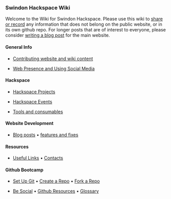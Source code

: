 ### Swindon Hackspace Wiki

Welcome to the Wiki for Swindon Hackspace.  Please use this wiki to [share or record](Contributing) any information that does not belong on the public website, or in its own github repo.  For longer posts that are of interest to everyone, please consider [writing a blog post](Contributing) for the main website.

#### General Info

- [Contributing website and wiki content](Contributing)

- [Web Presence and Using Social Media][Social Media]


#### Hackspace

- [Hackspace Projects](Projects)

- [Hackspace Events](Events)

- [Tools and consumables](Tools)


#### Website Development

- [Blog posts][README file] • [features and fixes][INSTALL file]


#### Resources

- [Useful Links](Links) • [Contacts](Contacts)


#### Github Bootcamp

- [Set Up Git] • [Create a Repo] • [Fork a Repo]

- [Be Social] • [Github Resources] • [Glossary]







[README file]: https://github.com/snhack/snhack.github.com/blob/master/README.md
[INSTALL file]: https://github.com/snhack/snhack.github.com/blob/master/INSTALL.md

[Social Media]: Social-Media

[Set Up Git]:https://help.github.com/articles/set-up-git
[Create a Repo]: https://help.github.com/articles/create-a-repo
[Fork a Repo]: https://help.github.com/articles/fork-a-repo
[Using Pull Requests]: https://help.github.com/articles/using-pull-requests
[Be Social]: https://help.github.com/articles/be-social
[Glossary]: https://help.github.com/articles/github-glossary
[Github Resources]: https://help.github.com/articles/what-are-other-good-resources-for-learning-git-and-github